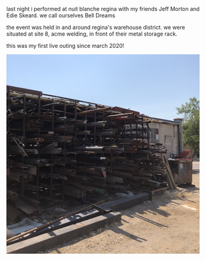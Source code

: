 
last night i performed at nuit blanche regina with my friends Jeff Morton and Edie Skeard.
we call ourselves Bell Dreams

the event was held in and around regina's warehouse district. we were situated at site 8,
acme welding, in front of their metal storage rack.

this was my first live outing since march 2020!

![acmerack](log/image/210830v2.jpg)

